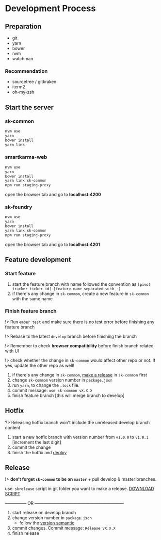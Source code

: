 # Development Process

## Preparation

* git
* yarn
* bower
* nvm
* watchman

### Recommendation

* sourcetree / gitkraken
* iterm2
* oh-my-zsh

## Start the server

### sk-common

```bash
nvm use
yarn
bower install
yarn link
```

### smartkarma-web

```bash
nvm use
yarn
bower install
yarn link sk-common
npm run staging-proxy
```

open the browser tab and go to **localhost:4200**

### sk-foundry

```bash
nvm use
yarn
bower install
yarn link sk-common
npm run staging-proxy
```

open the browser tab and go to **localhost:4201**

## Feature development

### Start feature

1. start the feature branch with name followed the convention as `[pivot tracker ticker id]-[feature name separated with -]`
2. if there's any change in `sk-common`, create a new feature in `sk-common` with the same name

### Finish feature branch

!> Run `ember test` and make sure there is no test error before finishing any feature branch

!> Rebase to the latest `develop` branch before finishing the branch

!> Remember to check **browser compatibility** before finish branch related with UI

!> check whether the change in `sk-common` would affect other repo or not. If yes, update the other repo as well!

1. if there's any change in `sk-common`, [make a release](ember-develop?id=create-new-release) in `sk-common` first
2. change `sk-common` version number in `package.json`
3. run `yarn`, to change the `.lock` file.
4. commit message: `use sk-common vX.X.X`
5. finish feature branch [this will merge branch to develop]

## Hotfix

?> Releasing hotfix branch won't include the unreleased develop branch content

1. start a new hotfix branch with version number from `v1.0.0` to `v1.0.1` [increment the last digit]
2. commit the change
3. finish the hotfix and [deploy](ember-deploy?id=deploy)

## Release

!> **don't forget `sk-common` to be on `master`** + pull develop & master branches.

use: `skrelease` script in git folder you want to make a release. [DOWNLOAD SCRIPT](https://gist.github.com/luisliuchao/07e2f32f7fffd1b11a03d25ea9df8031)

————— OR —————————————————————

1. start release on develop branch
2. change version number in `package.json`
   * follow the [version semantic](https://semver.org/)
3. commit changes. Commit message: `Release vX.X.X`
4. finish release
